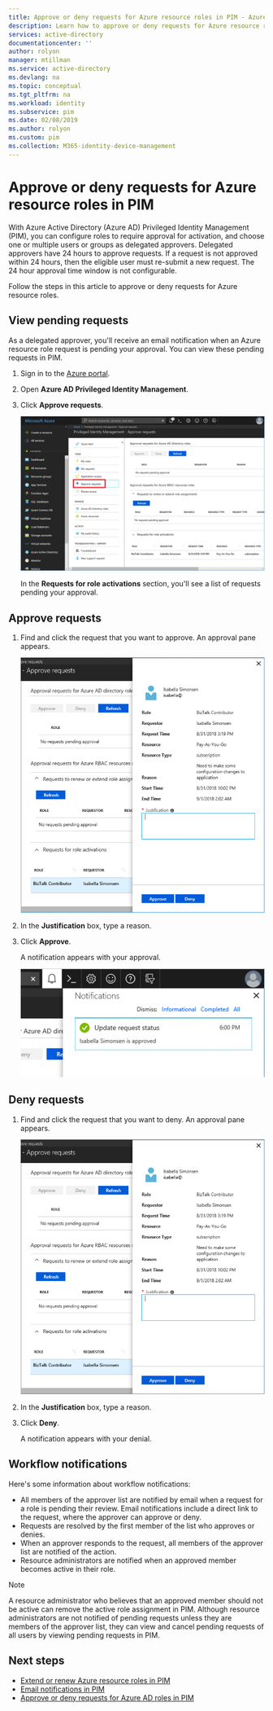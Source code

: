 ```yaml
---
title: Approve or deny requests for Azure resource roles in PIM - Azure Active Directory | Microsoft Docs
description: Learn how to approve or deny requests for Azure resource roles in Azure AD Privileged Identity Management (PIM).
services: active-directory
documentationcenter: ''
author: rolyon
manager: mtillman
ms.service: active-directory
ms.devlang: na
ms.topic: conceptual
ms.tgt_pltfrm: na
ms.workload: identity
ms.subservice: pim
ms.date: 02/08/2019
ms.author: rolyon
ms.custom: pim
ms.collection: M365-identity-device-management
---
```


# Approve or deny requests for Azure resource roles in PIM

With Azure Active Directory (Azure AD) Privileged Identity Management (PIM), you can configure roles to require approval for activation, and choose one or multiple users or groups as delegated approvers. Delegated approvers have 24 hours to approve requests. If a request is not approved within 24 hours, then the eligible user must re-submit a new request. The 24 hour approval time window is not configurable.

Follow the steps in this article to approve or deny requests for Azure resource roles.

## View pending requests

As a delegated approver, you'll receive an email notification when an Azure resource role request is pending your approval. You can view these pending requests in PIM.

1. Sign in to the [Azure portal](https://portal.azure.com/).

1. Open **Azure AD Privileged Identity Management**.

1. Click **Approve requests**.

    ![Azure resources - Approve requests](./media/pim-resource-roles-approval-workflow/resources-approve-requests.png)

    In the **Requests for role activations** section, you'll see a list of requests pending your approval.

## Approve requests

1. Find and click the request that you want to approve. An approval pane appears.

    ![Approve requests pane](./media/pim-resource-roles-approval-workflow/resources-approve-pane.png)

1. In the **Justification** box, type a reason.

1. Click **Approve**.

    A notification appears with your approval.

    ![Approve notification](./media/pim-resource-roles-approval-workflow/resources-approve-notification.png)

## Deny requests

1. Find and click the request that you want to deny. An approval pane appears.

    ![Approve requests pane](./media/pim-resource-roles-approval-workflow/resources-approve-pane.png)

1. In the **Justification** box, type a reason.

1. Click **Deny**.

    A notification appears with your denial.

## Workflow notifications

Here's some information about workflow notifications:

- All members of the approver list are notified by email when a request for a role is pending their review. Email notifications include a direct link to the request, where the approver can approve or deny.
- Requests are resolved by the first member of the list who approves or denies.
- When an approver responds to the request, all members of the approver list are notified of the action.
- Resource administrators are notified when an approved member becomes active in their role.

>[!Note]
>A resource administrator who believes that an approved member should not be active can remove the active role assignment in PIM. Although resource administrators are not notified of pending requests unless they are members of the approver list, they can view and cancel pending requests of all users by viewing pending requests in PIM. 

## Next steps

- [Extend or renew Azure resource roles in PIM](pim-resource-roles-renew-extend.md)
- [Email notifications in PIM](pim-email-notifications.md)
- [Approve or deny requests for Azure AD roles in PIM](azure-ad-pim-approval-workflow.md)
